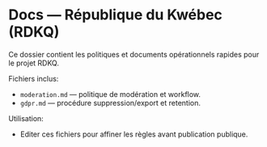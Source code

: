 # Docs — République du Kwébec (RDKQ)

Ce dossier contient les politiques et documents opérationnels rapides pour le projet RDKQ.

Fichiers inclus:
- `moderation.md` — politique de modération et workflow.
- `gdpr.md` — procédure suppression/export et retention.

Utilisation:
- Editer ces fichiers pour affiner les règles avant publication publique.
